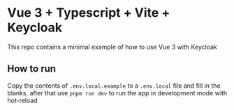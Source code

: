 # Vue 3 + Typescript + Vite + Keycloak

This repo contains a minimal example of how to use Vue 3 with Keycloak

## How to run

Copy the contents of `.env.local.example` to a `.env.local` file and fill in the blanks, after that use `pnpm run dev` to run the app in development mode with hot-reload
